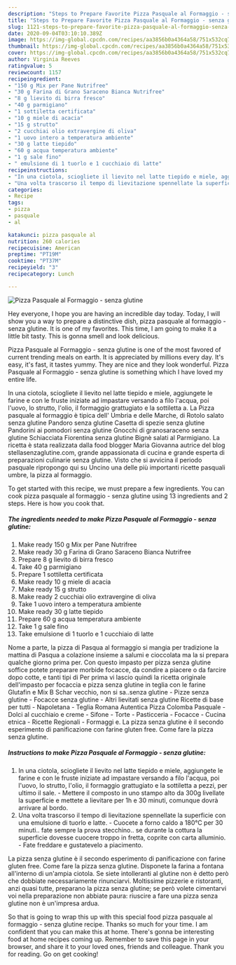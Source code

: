 ```yaml
---
description: "Steps to Prepare Favorite Pizza Pasquale al Formaggio - senza glutine"
title: "Steps to Prepare Favorite Pizza Pasquale al Formaggio - senza glutine"
slug: 1121-steps-to-prepare-favorite-pizza-pasquale-al-formaggio-senza-glutine
date: 2020-09-04T03:10:10.389Z
image: https://img-global.cpcdn.com/recipes/aa3856b0a4364a58/751x532cq70/pizza-pasquale-al-formaggio-senza-glutine-recipe-main-photo.jpg
thumbnail: https://img-global.cpcdn.com/recipes/aa3856b0a4364a58/751x532cq70/pizza-pasquale-al-formaggio-senza-glutine-recipe-main-photo.jpg
cover: https://img-global.cpcdn.com/recipes/aa3856b0a4364a58/751x532cq70/pizza-pasquale-al-formaggio-senza-glutine-recipe-main-photo.jpg
author: Virginia Reeves
ratingvalue: 5
reviewcount: 1157
recipeingredient:
- "150 g Mix per Pane Nutrifree"
- "30 g Farina di Grano Saraceno Bianca Nutrifree"
- "8 g lievito di birra fresco"
- "40 g parmigiano"
- "1 sottiletta certificata"
- "10 g miele di acacia"
- "15 g strutto"
- "2 cucchiai olio extravergine di oliva"
- "1 uovo intero a temperatura ambiente"
- "30 g latte tiepido"
- "60 g acqua temperatura ambiente"
- "1 g sale fino"
- " emulsione di 1 tuorlo e 1 cucchiaio di latte"
recipeinstructions:
- "In una ciotola, sciogliete il lievito nel latte tiepido e miele, aggiungete le farine e con le fruste iniziate ad impastare versando a filo l&#39;acqua, poi l&#39;uovo, lo strutto, l&#39;olio, il formaggio grattugiato e la sottiletta a pezzi, per ultimo il sale. Mettere il composto in uno stampo alto da 300g livellate la superficie e mettete a lievitare per 1h e 30 minuti, comunque dovrà arrivare al bordo."
- "Una volta trascorso il tempo di lievitazione spennellate la superficie con una emulsione di tuorlo e latte. Cuocete a forno caldo a 180°C per 30 minuti.. fate sempre la prova stecchino.. se durante la cottura la superficie dovesse cuocere troppo in fretta, coprite con carta alluminio. Fate freddare e gustatevelo a piacimento."
categories:
- Recipe
tags:
- pizza
- pasquale
- al

katakunci: pizza pasquale al 
nutrition: 260 calories
recipecuisine: American
preptime: "PT19M"
cooktime: "PT37M"
recipeyield: "3"
recipecategory: Lunch

---
```



![Pizza Pasquale al Formaggio - senza glutine](https://img-global.cpcdn.com/recipes/aa3856b0a4364a58/751x532cq70/pizza-pasquale-al-formaggio-senza-glutine-recipe-main-photo.jpg)

Hey everyone, I hope you are having an incredible day today. Today, I will show you a way to prepare a distinctive dish, pizza pasquale al formaggio - senza glutine. It is one of my favorites. This time, I am going to make it a little bit tasty. This is gonna smell and look delicious.

Pizza Pasquale al Formaggio - senza glutine is one of the most favored of current trending meals on earth. It is appreciated by millions every day. It's easy, it's fast, it tastes yummy. They are nice and they look wonderful. Pizza Pasquale al Formaggio - senza glutine is something which I have loved my entire life.

In una ciotola, sciogliete il lievito nel latte tiepido e miele, aggiungete le farine e con le fruste iniziate ad impastare versando a filo l&#39;acqua, poi l&#39;uovo, lo strutto, l&#39;olio, il formaggio grattugiato e la sottiletta a. La Pizza pasquale al formaggio è tipica dell&#39; Umbria e delle Marche, di Rotolo salato senza glutine Pandoro senza glutine Casetta di spezie senza glutine Pandorini ai pomodori senza glutine Gnocchi di granosaraceno senza glutine Schiacciata Fiorentina senza glutine Bignè salati al Parmigiano. La ricetta è stata realizzata dalla food blogger Maria Giovanna autrice del blog stellasenzaglutine.com, grande appassionata di cucina e grande esperta di preparazioni culinarie senza glutine. Visto che si avvicina il periodo pasquale ripropongo qui su Uncino una delle più importanti ricette pasquali umbre, la pizza al formaggio.


To get started with this recipe, we must prepare a few ingredients. You can cook pizza pasquale al formaggio - senza glutine using 13 ingredients and 2 steps. Here is how you cook that.

<!--inarticleads1-->

##### The ingredients needed to make Pizza Pasquale al Formaggio - senza glutine:

1. Make ready 150 g Mix per Pane Nutrifree
1. Make ready 30 g Farina di Grano Saraceno Bianca Nutrifree
1. Prepare 8 g lievito di birra fresco
1. Take 40 g parmigiano
1. Prepare 1 sottiletta certificata
1. Make ready 10 g miele di acacia
1. Make ready 15 g strutto
1. Make ready 2 cucchiai olio extravergine di oliva
1. Take 1 uovo intero a temperatura ambiente
1. Make ready 30 g latte tiepido
1. Prepare 60 g acqua temperatura ambiente
1. Take 1 g sale fino
1. Take  emulsione di 1 tuorlo e 1 cucchiaio di latte


Nome a parte, la pizza di Pasqua al formaggio si mangia per tradizione la mattina di Pasqua a colazione insieme a salumi e cioccolata ma la si prepara qualche giorno prima per. Con questo impasto per pizza senza glutine soffice potete preparare morbide focacce, da condire a piacere o da farcire dopo cotte, e tanti tipi di Per prima vi lascio quindi la ricetta originale dell&#39;impasto per focaccia e pizza senza glutine in teglia con le farine Glutafin e Mix B Schar vecchio, non si sa..senza glutine - Pizze senza glutine - Focacce senza glutine - Altri lievitati senza glutine Ricette di base per tutti - Napoletana - Teglia Romana Autentica Pizza Colomba Pasquale - Dolci al cucchiaio e creme - Sifone - Torte - Pasticceria - Focacce - Cucina etnica - Ricette Regionali - Formaggi e. La pizza senza glutine è il secondo esperimento di panificazione con farine gluten free. Come fare la pizza senza glutine. 

<!--inarticleads2-->

##### Instructions to make Pizza Pasquale al Formaggio - senza glutine:

1. In una ciotola, sciogliete il lievito nel latte tiepido e miele, aggiungete le farine e con le fruste iniziate ad impastare versando a filo l&#39;acqua, poi l&#39;uovo, lo strutto, l&#39;olio, il formaggio grattugiato e la sottiletta a pezzi, per ultimo il sale. - Mettere il composto in uno stampo alto da 300g livellate la superficie e mettete a lievitare per 1h e 30 minuti, comunque dovrà arrivare al bordo.
1. Una volta trascorso il tempo di lievitazione spennellate la superficie con una emulsione di tuorlo e latte. - Cuocete a forno caldo a 180°C per 30 minuti.. fate sempre la prova stecchino.. se durante la cottura la superficie dovesse cuocere troppo in fretta, coprite con carta alluminio. - Fate freddare e gustatevelo a piacimento.


La pizza senza glutine è il secondo esperimento di panificazione con farine gluten free. Come fare la pizza senza glutine. Disponete la farina a fontana all&#39;interno di un&#39;ampia ciotola. Se siete intolleranti al glutine non è detto però che dobbiate necessariamente rinunciarvi. Moltissime pizzerie e ristoranti, anzi quasi tutte, preparano la pizza senza glutine; se però volete cimentarvi voi nella preparazione non abbiate paura: riuscire a fare una pizza senza glutine non è un&#39;impresa ardua. 

So that is going to wrap this up with this special food pizza pasquale al formaggio - senza glutine recipe. Thanks so much for your time. I am confident that you can make this at home. There's gonna be interesting food at home recipes coming up. Remember to save this page in your browser, and share it to your loved ones, friends and colleague. Thank you for reading. Go on get cooking!

